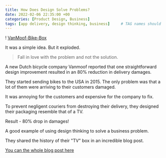 ```yaml
---
title: How Does Design Solve Problems?
date: 2022-02-06 22:35:00 +00
categories: [Product Design, Business]
tags: [app delivery, design thinking, business]     # TAG names should always be lowercase
---
```


! [VanMoof-Bike-Box](/assets/img/VanMoof-Bike-Box-Header.jpg "copyrigh: Vanmoof")

It was a simple idea. But it exploded.

> Fall in love with the problem and not the solution.

A new Dutch bicycle company Vanmoof reported that one straightforward design improvement resulted in an 80% reduction in delivery damages.

They started sending bikes to the USA in 2015. The only problem was that a lot of them were arriving to their customers damaged.

It was annoying for the customers and expensive for the company to fix.

To prevent negligent couriers from destroying their delivery, they designed their packaging resemble that of a TV.

Result - 80% drop in damages!

A good example of using design thinking to solve a business problem.

They shared the history of their "TV" box in an incredible blog post.

[You can the whole blog post here](https://vanmoof.com/blog/en/tv-bike-box)

